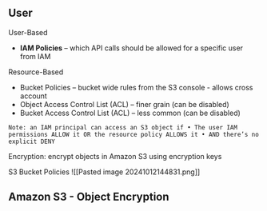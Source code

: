 ## User 

User-Based
- **IAM Policies** – which API calls should be allowed for a specific user from IAM

Resource-Based
- Bucket Policies – bucket wide rules from the S3 console - allows cross account 
- Object Access Control List (ACL) – finer grain (can be disabled) 
- Bucket Access Control List (ACL) – less common (can be disabled)

```
Note: an IAM principal can access an S3 object if • The user IAM permissions ALLOW it OR the resource policy ALLOWS it • AND there’s no explicit DENY
```


Encryption: encrypt objects in Amazon S3 using encryption keys

S3 Bucket Policies
![[Pasted image 20241012144831.png]]

## Amazon S3 - Object Encryption